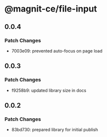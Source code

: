 # @magnit-ce/file-input

## 0.0.4

### Patch Changes

- 7003e09: prevented auto-focus on page load

## 0.0.3

### Patch Changes

- f9258b9: updated library size in docs

## 0.0.2

### Patch Changes

- 83bd730: prepared library for initial publish
